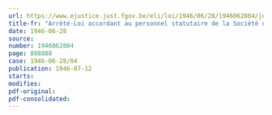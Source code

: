 ```yaml
---
url: https://www.ejustice.just.fgov.be/eli/loi/1946/06/28/1946062804/justel
title-fr: "Arrêté-Loi accordant au personnel statutaire de la Société nationale des Chemins de fer belges, le bénéfice de l'aide au rééquipement ménager (abrogé par L 27-03-1951, art. 13)"
date: 1946-06-28
source:
number: 1946062804
page: 888888
case: 1946-06-28/04
publication: 1946-07-12
starts:
modifies:
pdf-original:
pdf-consolidated:
---
```


